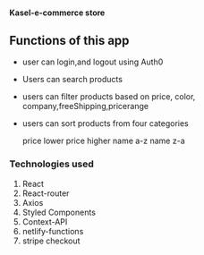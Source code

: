 

#### Kasel-e-commerce store

## Functions of this app
- user can login,and logout using Auth0
- Users  can search products
- users can filter products based on price, color,
company,freeShipping,pricerange
- users can sort products from four categories

     price lower
     price higher
     name a-z
     name z-a


### Technologies used

1. React
2. React-router
3. Axios
4. Styled Components
5. Context-API
6. netlify-functions
7. stripe checkout






